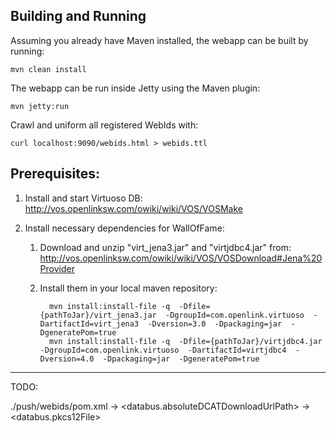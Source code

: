 Building and Running
--------------------

Assuming you already have Maven installed, the webapp can be built by running:

    mvn clean install

The webapp can be run inside Jetty using the Maven plugin:

    mvn jetty:run

Crawl and uniform all registered WebIds with:
    
    curl localhost:9090/webids.html > webids.ttl

Prerequisites: 
-----------

1. Install and start Virtuoso DB: http://vos.openlinksw.com/owiki/wiki/VOS/VOSMake
2. Install necessary dependencies for WallOfFame: 

   1. Download and unzip "virt_jena3.jar" and "virtjdbc4.jar" from: http://vos.openlinksw.com/owiki/wiki/VOS/VOSDownload#Jena%20Provider
   2. Install them in your local maven repository:
 
            mvn install:install-file -q  -Dfile={pathToJar}/virt_jena3.jar  -DgroupId=com.openlink.virtuoso  -DartifactId=virt_jena3  -Dversion=3.0  -Dpackaging=jar  -DgeneratePom=true
            mvn install:install-file -q  -Dfile={pathToJar}/virtjdbc4.jar  -DgroupId=com.openlink.virtuoso  -DartifactId=virtjdbc4  -Dversion=4.0  -Dpackaging=jar  -DgeneratePom=true
    
   
    

-----------   

TODO:

./push/webids/pom.xml
->  <databus.absoluteDCATDownloadUrlPath>
->  <databus.pkcs12File>
